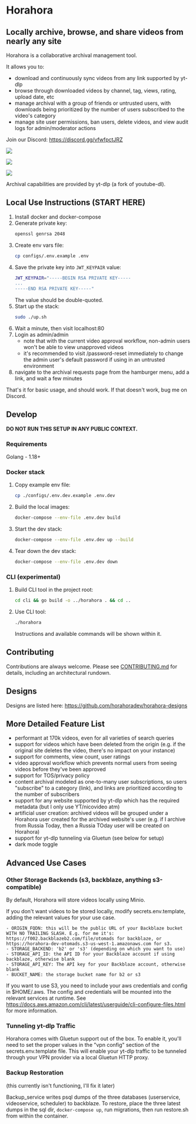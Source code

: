 # Horahora
## Locally archive, browse, and share videos from nearly any site

Horahora is a collaborative archival management tool.

It allows you to:
- download and continuously sync videos from any link supported by yt-dlp
- browse through downloaded videos by channel, tag, views, rating, upload date, etc
- manage archival with a group of friends or untrusted users, with downloads being prioritized by the number of users subscribed to the video's category
- manage site user permissions, ban users, delete videos, and view audit logs for admin/moderator actions

Join our Discord: https://discord.gg/vfwfpctJRZ

![](https://raw.githubusercontent.com/horahoradev/horahora-designs/master/video_page_dark.png)

![](https://raw.githubusercontent.com/horahoradev/horahora-designs/master/homepage_dark.png)

![](https://raw.githubusercontent.com/horahoradev/horahora-designs/master/archival_page_dark.png)

Archival capabilities are provided by yt-dlp (a fork of youtube-dl).

## Local Use Instructions (START HERE)

1. Install docker and docker-compose
2. Generate private key:
   ```sh
   openssl genrsa 2048
   ```
3. Create env vars file:
   ```sh
   cp configs/.env.example .env
   ```
4. Save the private key into `JWT_KEYPAIR` value:
   ```sh
   JWT_KEYPAIR="-----BEGIN RSA PRIVATE KEY-----
   ...
   -----END RSA PRIVATE KEY-----"
   ```
   The value should be double-quoted.
5. Start up the stack:
    ```sh
    sudo ./up.sh
    ```
6. Wait a minute, then visit localhost:80
7. Login as admin/admin
    - note that with the current video approval workflow, non-admin users won't be able to view unapproved videos
    - it's recommended to visit /password-reset immediately to change the admin user's default password if using in an untrusted environment
8. navigate to the archival requests page from the hamburger menu, add a link, and wait a few minutes

That's it for basic usage, and should work. If that doesn't work, bug me on Discord.

## Develop
**DO NOT RUN THIS SETUP IN ANY PUBLIC CONTEXT.**

### Requirements

Golang - 1.18+

### Docker stack
1. Copy example env file:
   ```sh
   cp ./configs/.env.dev.example .env.dev
   ```

2. Build the local images:
   ```sh
   docker-compose --env-file .env.dev build
   ```

3. Start the dev stack:
   ```sh
   docker-compose --env-file .env.dev up --build
   ```

4. Tear down the dev stack:
   ```sh
   docker-compose --env-file .env.dev down
   ```

### CLI (experimental)

1. Build CLI tool in the project root:
   ```sh
   cd cli && go build -o ../horahora . && cd ..
   ```

2. Use CLI tool:
   ```sh
   ./horahora
   ```
   Instructions and available commands will be shown within it.

## Contributing
Contributions are always welcome. Please see [CONTRIBUTING.md](https://github.com/horahoradev/horahora/blob/master/CONTRIBUTING.md) for details, including an architectural rundown.

## Designs
Designs are listed here:
https://github.com/horahoradev/horahora-designs

## More Detailed Feature List
- performant at 170k videos, even for all varieties of search queries
- support for videos which have been deleted from the origin (e.g. if the original site deletes the video, there's no impact on your instance)
- support for comments, view count, user ratings
- video approval workflow which prevents normal users from seeing videos before they've been approved
- support for TOS/privacy policy
- content archival modeled as one-to-many user subscriptions, so users "subscribe" to a category (link), and links are prioritized according to the number of subscribers
- support for any website supported by yt-dlp which has the required metadata (but I only use YT/nicovideo atm)
- artificial user creation: archived videos will be grouped under a Horahora user created for the archived website's user (e.g. if I archive from Russia Today, then a Russia TOday user will be created on Horahora)
- support for yt-dlp tunneling via Gluetun (see below for setup)
- dark mode toggle

## Advanced Use Cases
### Other Storage Backends (s3, backblaze, anything s3-compatible)
By default, Horahora will store videos locally using Minio.

If you don't want videos to be stored locally, modify secrets.env.template, adding the relevant values for your use case.

    - ORIGIN_FQDN: this will be the public URL of your Backblaze bucket WITH NO TRAILING SLASH. E.g. for me it's: https://f002.backblazeb2.com/file/otomads for backblaze, or https://horahora-dev-otomads.s3-us-west-1.amazonaws.com for s3.
    - STORAGE_BACKEND: 'b2' or 's3' (depending on which you want to use)
    - STORAGE_API_ID: the API ID for your Backblaze account if using backblaze, otherwise blank
    - STORAGE_API_KEY: The API key for your Backblaze account, otherwise blank
    - BUCKET_NAME: the storage bucket name for b2 or s3
  If you want to use S3, you need to include your aws credentials and config in $HOME/.aws. The config and credentials will be mounted into the relevant services at runtime. See https://docs.aws.amazon.com/cli/latest/userguide/cli-configure-files.html for more information.

### Tunneling yt-dlp Traffic
Horahora comes with Gluetun support out of the box. To enable it, you'll need to set the proper values in the "vpn config" section of the secrets.env.template file. This will enable your yt-dlp traffic to be tunneled through your VPN provider via a local Gluetun HTTP proxy.

### Backup Restoration
(this currently isn't functioning, I'll fix it later)

Backup_service writes psql dumps of the three databases (userservice, videoservice, scheduler) to backblaze. To restore, place the three latest dumps in the sql dir, `docker-compose up`, run migrations, then run restore.sh from within the container.
